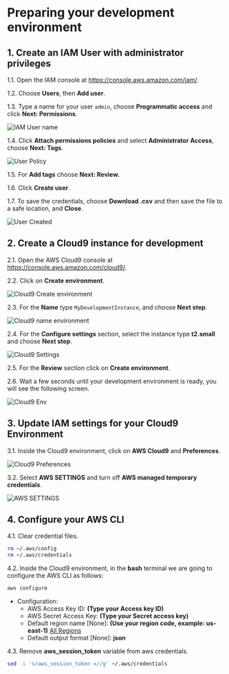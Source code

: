 # Preparing your development environment

## 1. Create an IAM User with administrator privileges

1.1\. Open the IAM console at https://console.aws.amazon.com/iam/.

1.2\. Choose **Users**, then **Add user**.

1.3\. Type a name for your user `admin`, choose **Programmatic access** and click **Next: Permissions**.

![IAM User name](images3/iam-user-name.png)

1.4\. Click **Attach permissions policies** and select **Administrator Access**, choose **Next: Tags**.

![User Policy](images3/iam-user-policy.png)

1.5\. For **Add tags** choose **Next: Review**.

1.6\. Click **Create user**.

1.7\. To save the credentials, choose **Download .csv** and then save the file to a safe location, and **Close**.

![User Created](images3/iam-user-created.png)

## 2. Create a Cloud9 instance for development

2.1\. Open the AWS Cloud9 console at https://console.aws.amazon.com/cloud9/.

2.2\. Click on **Create environment**.

![Cloud9 Create environment](images2/cloud9-create.png)

2.3\. For the **Name** type `MyDevelopmentInstance`, and choose **Next step**.

![Cloud9 name environment](images2/cloud9-name.png)

2.4\. For the **Configure settings** section, select the instance type **t2.small** and choose **Next step**.

![Cloud9 Settings](images2/cloud9-settings.png)

2.5\. For the **Review** section click on **Create environment**.

2.6\. Wait a few seconds until your development environment is ready, you will see the following screen.

![Cloud9 Env](images2/cloud9-env.png)

## 3. Update IAM settings for your Cloud9 Environment

3.1\. Inside the Cloud9 environment, click on **AWS Cloud9** and **Preferences**.

![Cloud9 Preferences](images2/cloud9-preferences.png)

3.2\. Select **AWS SETTINGS** and turn off **AWS managed temporary credentials**.

![AWS SETTINGS](images2/cloud-aws-settings.png)

## 4. Configure your AWS CLI

4.1\. Clear credential files.

``` bash
rm ~/.aws/config
rm ~/.aws/credentials
```

4.2\. Inside the Cloud9 environment, in the **bash** terminal we are going to configure the AWS CLI as follows:

``` bash
aws configure
```

- Configuration:
    - AWS Access Key ID: **(Type your Access key ID)**
    - AWS Secret Access Key: **(Type your Secret access key)**
    - Default region name [None]: **(Use your region code, example: us-east-1)** [All Regions](https://docs.aws.amazon.com/AWSEC2/latest/UserGuide/using-regions-availability-zones.html#concepts-available-regions)
    - Default output format [None]: **json**

4.3\. Remove **aws_session_token** variable from aws credentials.

``` bash
sed -i 's/aws_session_token =//g' ~/.aws/credentials
```